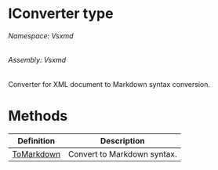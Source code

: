 <a name='T-Vsxmd-IConverter'></a>
# IConverter type

###### Namespace:  Vsxmd

###### Assembly:  Vsxmd

Converter for XML document to Markdown syntax conversion.

# Methods

| Definition | Description |
|-|-|
| [ToMarkdown](/Vsxmd/ToMarkdown.md/#M-Vsxmd-IConverter-ToMarkdown) | Convert to Markdown syntax. |
